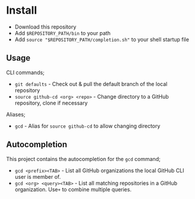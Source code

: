 # Install

- Download this repository
- Add `$REPOSITORY_PATH/bin` to your path
- Add `source "$REPOSITORY_PATH/completion.sh"` to your shell startup file

## Usage

CLI commands;

- `git defaults` - Check out & pull the default branch of the local repository
- `source github-cd <org> <repo>` - Change directory to a GitHub repository, clone if necessary

Aliases;

- `gcd` - Alias for `source github-cd` to allow changing directory

## Autocompletion

This project contains the autocompletion for the `gcd` command;

- `gcd <prefix><TAB>` - List all GitHub organizations the local GitHub CLI user is member of.
- `gcd <org> <query><TAB>` - List all matching repositories in a GitHub organization. Use`+` to combine multiple queries.
